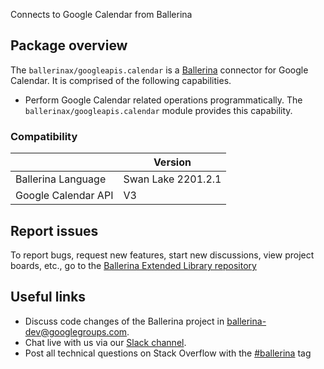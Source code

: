 Connects to Google Calendar from Ballerina

## Package overview
The `ballerinax/googleapis.calendar` is a [Ballerina](https://ballerina.io/) connector for Google Calendar. It is comprised of the following capabilities.

* Perform Google Calendar related operations programmatically. The `ballerinax/googleapis.calendar` module provides this capability.

### Compatibility
|                     | Version            |
|---------------------|--------------------|
| Ballerina Language  | Swan Lake 2201.2.1 |
| Google Calendar API | V3                 |

## Report issues
To report bugs, request new features, start new discussions, view project boards, etc., go to the [Ballerina Extended Library repository](https://github.com/ballerina-platform/ballerina-extended-library)

## Useful links
- Discuss code changes of the Ballerina project in [ballerina-dev@googlegroups.com](mailto:ballerina-dev@googlegroups.com).
- Chat live with us via our [Slack channel](https://ballerina.io/community/slack/).
- Post all technical questions on Stack Overflow with the [#ballerina](https://stackoverflow.com/questions/tagged/ballerina) tag

